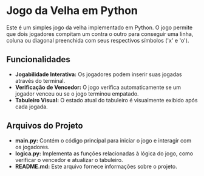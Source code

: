 # Jogo da Velha em Python

Este é um simples jogo da velha implementado em Python. O jogo permite que dois jogadores compitam um contra o outro para conseguir uma linha, coluna ou diagonal preenchida com seus respectivos símbolos ('x' e 'o').

## Funcionalidades

- **Jogabilidade Interativa:** Os jogadores podem inserir suas jogadas através do terminal.
- **Verificação de Vencedor:** O jogo verifica automaticamente se um jogador venceu ou se o jogo terminou empatado.
- **Tabuleiro Visual:** O estado atual do tabuleiro é visualmente exibido após cada jogada.

## Arquivos do Projeto

- **main.py:** Contém o código principal para iniciar o jogo e interagir com os jogadores.
- **logica.py:** Implementa as funções relacionadas à lógica do jogo, como verificar o vencedor e atualizar o tabuleiro.
- **README.md:** Este arquivo fornece informações sobre o projeto.
